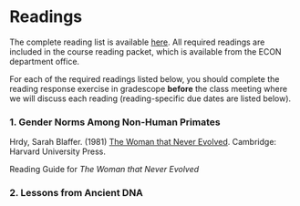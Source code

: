 # Readings

The complete reading list is available [here](ECON460-readings-2022-09-06.pdf).  All required readings are included 
in the course reading packet, which is available from the ECON department office.

For each of the required readings listed below, you should 
complete the reading response exercise in gradescope **before** the class meeting 
where we will discuss each reading (reading-specific due dates are listed below).

### 1. Gender Norms Among Non-Human Primates

Hrdy, Sarah Blaffer.  (1981)  [The Woman that Never Evolved](https://ebookcentral.proquest.com/lib/willm/detail.action?docID=3300544).  Cambridge:  Harvard University Press.  

Reading Guide for _The Woman that Never Evolved_

### 2. Lessons from Ancient DNA
